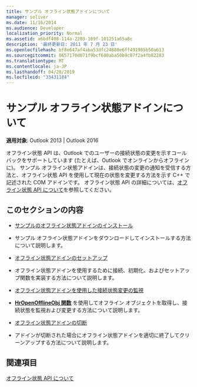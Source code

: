 ```yaml
---
title: サンプル オフライン状態アドインについて
manager: soliver
ms.date: 11/16/2014
ms.audience: Developer
localization_priority: Normal
ms.assetid: a6bdf408-114a-2203-189f-101251a65a8c
description: '最終更新日: 2011 年 7 月 23 日'
ms.openlocfilehash: bf8e647af4aba53dfc24880e6ff491985b50a613
ms.sourcegitcommit: 8657170d071f9bcf680aba50b9c07f2a4fb82283
ms.translationtype: MT
ms.contentlocale: ja-JP
ms.lasthandoff: 04/28/2019
ms.locfileid: "33431184"
---
```

# <a name="about-the-sample-offline-state-add-in"></a>サンプル オフライン状態アドインについて

  
  
**適用対象**: Outlook 2013 | Outlook 2016 
  
オフライン状態 API は、Outlook でのユーザーの接続状態の変更を示すコールバックをサポートしています (たとえば、Outlook でオンラインからオフラインに)。 サンプル オフライン状態アドインは、接続状態の変更の通知を受信する方法と、オフライン状態 API を使用して現在の状態を変更する方法を示す C++ で記述された COM アドインです。 オフライン状態 API の詳細については、[オフライン状態 API について](about-the-offline-state-api.md)を参照してください。
  
## <a name="in-this-section"></a>このセクションの内容

- [サンプルのオフライン状態アドインのインストール](installing-the-sample-offline-state-add-in.md)
    
- サンプル オフライン状態アドインをダウンロードしてインストールする方法について説明します。
    
- [オフライン状態アドインのセットアップ](setting-up-an-offline-state-add-in.md)
    
- オフライン状態アドインを使用するために接続、初期化、およびセットアップ関数を実装する方法について説明します。
    
- [オフライン状態アドインを使用した接続状態変更の監視](monitoring-connection-state-changes-using-an-offline-state-add-in.md)
    
- **[HrOpenOfflineObj 関数](hropenofflineobj.md)** を使用してオフライン オブジェクトを取得し、接続状態を監視および変更する方法について説明します。 
    
- [オフライン状態アドインの切断](disconnecting-an-offline-state-add-in.md)
    
- アドインが切断された場合にオフライン状態アドインを適切に終了してクリーンアップする方法について説明します。
    
## <a name="see-also"></a>関連項目



[オフライン状態 API について](about-the-offline-state-api.md)

